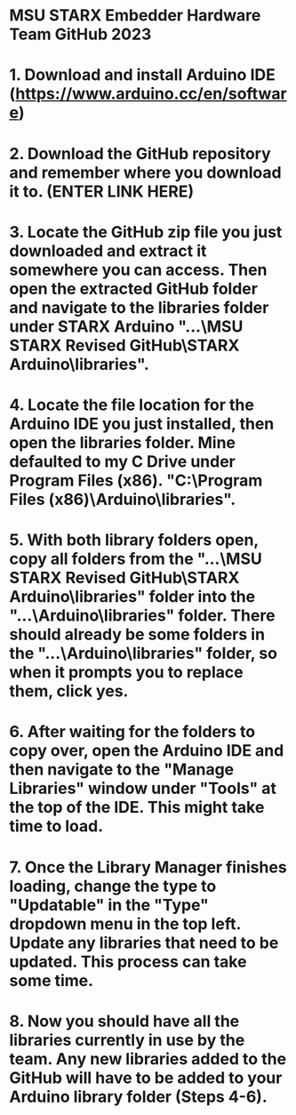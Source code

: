 # MSU STARX Embedder Hardware Team GitHub 2023

# 1. Download and install Arduino IDE (https://www.arduino.cc/en/software)

# 2. Download the GitHub repository and remember where you download it to. (ENTER LINK HERE)

# 3. Locate the GitHub zip file you just downloaded and extract it somewhere you can access. Then open the extracted GitHub folder and navigate to the libraries folder under STARX Arduino "...\MSU STARX Revised GitHub\STARX Arduino\libraries".

# 4. Locate the file location for the Arduino IDE you just installed, then open the libraries folder. Mine defaulted to my C Drive under Program Files (x86). "C:\Program Files (x86)\Arduino\libraries".

# 5. With both library folders open, copy all folders from the "...\MSU STARX Revised GitHub\STARX Arduino\libraries" folder into the "...\Arduino\libraries" folder. There should already be some folders in the "...\Arduino\libraries" folder, so when it prompts you to replace them, click yes.

# 6. After waiting for the folders to copy over, open the Arduino IDE and then navigate to the "Manage Libraries" window under "Tools" at the top of the IDE. This might take time to load.

# 7. Once the Library Manager finishes loading, change the type to "Updatable" in the "Type" dropdown menu in the top left. Update any libraries that need to be updated. This process can take some time.

# 8. Now you should have all the libraries currently in use by the team. Any new libraries added to the GitHub will have to be added to your Arduino library folder (Steps 4-6).
